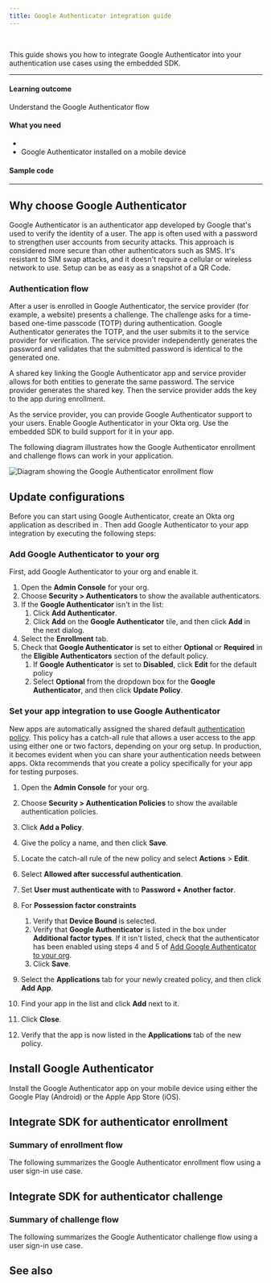 ```yaml
---
title: Google Authenticator integration guide
---
```


<ApiLifecycle access="ie" /><br>

This guide shows you how to integrate Google Authenticator into your authentication use cases using the embedded SDK.

---
#### Learning outcome

Understand the Google Authenticator flow

#### What you need

* <StackSnippet snippet="oiesdksetup" />
* Google Authenticator installed on a mobile device

#### Sample code

<StackSnippet snippet="samplecode" />

---

## Why choose Google Authenticator

Google Authenticator is an authenticator app developed by Google that's used to verify the identity of a user. The app is often used with a password to strengthen user accounts from security attacks. This approach is considered more secure than other authenticators such as SMS. It's resistant to SIM swap attacks, and it doesn't require a cellular or wireless network to use. Setup can be as easy as a snapshot of a QR Code.

### Authentication flow

After a user is enrolled in Google Authenticator, the service provider (for example, a website) presents a challenge. The challenge asks for a time-based one-time passcode (TOTP) during authentication. Google Authenticator generates the TOTP, and the user submits it to the service provider for verification. The service provider independently generates the password and validates that the submitted password is identical to the generated one.

A shared key linking the Google Authenticator app and service provider allows for both entities to generate the same password. The service provider generates the shared key. Then the service provider adds the key to the app during enrollment.

As the service provider, you can provide Google Authenticator support to your users. Enable Google Authenticator in your Okta org. Use the embedded SDK to build support for it in your app.

The following diagram illustrates how the Google Authenticator enrollment and challenge flows can work in your application.

<div class="full">

![Diagram showing the Google Authenticator enrollment flow](/img/authenticators/authenticators-google-flow-overview.png)

</div>

## Update configurations

Before you can start using Google Authenticator, create an Okta org application as described in <StackSnippet snippet="orgconfigurepwdonly" inline/>. Then add Google Authenticator to your app integration by executing the following steps:

### Add Google Authenticator to your org

First, add Google Authenticator to your org and enable it.

1. Open the **Admin Console** for your org.
2. Choose **Security > Authenticators** to show the available authenticators.
3. If the **Google Authenticator** isn't in the list:
   1. Click **Add Authenticator**.
   2. Click **Add** on the **Google Authenticator** tile, and then click **Add** in the next dialog.
4. Select the **Enrollment** tab.
5. Check that **Google Authenticator** is set to either **Optional** or **Required** in the **Eligible Authenticators** section of the default policy.
   1. If **Google Authenticator** is set to **Disabled**, click **Edit** for the default policy
   2. Select **Optional** from the dropdown box for the **Google Authenticator**, and then click **Update Policy**.

### Set your app integration to use Google Authenticator

New apps are automatically assigned the shared default [authentication policy](https://help.okta.com/okta_help.htm?type=oie&id=ext-about-asop). This policy has a catch-all rule that allows a user access to the app using either one or two factors, depending on your org setup. In production, it becomes evident when you can share your authentication needs between apps. Okta recommends that you create a policy specifically for your app for testing purposes.

1. Open the **Admin Console** for your org.
2. Choose **Security > Authentication Policies** to show the available authentication policies.
3. Click **Add a Policy**.
4. Give the policy a name, and then click **Save**.
5. Locate the catch-all rule of the new policy and select **Actions** > **Edit**.
6. Select **Allowed after successful authentication**.
7. Set **User must authenticate with** to **Password + Another factor**.
8. For **Possession factor constraints**
   1. Verify that **Device Bound** is selected.
   2. Verify that **Google Authenticator** is listed in the box under **Additional factor types**. If it isn't listed, check that the authenticator has been enabled using steps 4 and 5 of [Add Google Authenticator to your org](#add-google-authenticator-to-your-org).
   3. Click **Save**.

9. Select the **Applications** tab for your newly created policy, and then click **Add App**.
10. Find your app in the list and click **Add** next to it.
11. Click **Close**.
12. Verify that the app is now listed in the **Applications** tab of the new policy.

## Install Google Authenticator

Install the Google Authenticator app on your mobile device using either the Google Play (Android) or the Apple App Store (iOS).

## Integrate SDK for authenticator enrollment

### Summary of enrollment flow

The following summarizes the Google Authenticator enrollment flow using a user sign-in use case.

<StackSnippet snippet="enrollmentintegrationsummary" />

<StackSnippet snippet="enrollmentintegrationsteps" />

## Integrate SDK for authenticator challenge

### Summary of challenge flow

The following summarizes the Google Authenticator challenge flow using a user sign-in use case.

<StackSnippet snippet="challengeintegrationsummary" />

<StackSnippet snippet="challengeintegrationsteps" />

## See also

<StackSnippet snippet="relatedusecases" />
